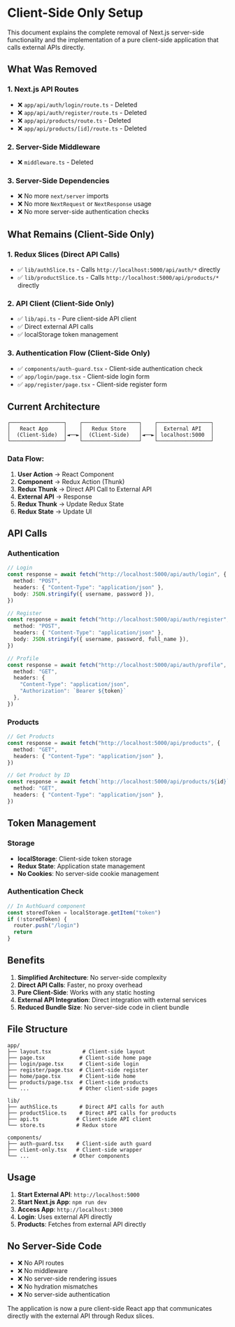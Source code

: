 # Client-Side Only Setup

This document explains the complete removal of Next.js server-side functionality and the implementation of a pure client-side application that calls external APIs directly.

## What Was Removed

### 1. Next.js API Routes
- ❌ `app/api/auth/login/route.ts` - Deleted
- ❌ `app/api/auth/register/route.ts` - Deleted  
- ❌ `app/api/products/route.ts` - Deleted
- ❌ `app/api/products/[id]/route.ts` - Deleted

### 2. Server-Side Middleware
- ❌ `middleware.ts` - Deleted

### 3. Server-Side Dependencies
- ❌ No more `next/server` imports
- ❌ No more `NextRequest` or `NextResponse` usage
- ❌ No more server-side authentication checks

## What Remains (Client-Side Only)

### 1. Redux Slices (Direct API Calls)
- ✅ `lib/authSlice.ts` - Calls `http://localhost:5000/api/auth/*` directly
- ✅ `lib/productSlice.ts` - Calls `http://localhost:5000/api/products/*` directly

### 2. API Client (Client-Side Only)
- ✅ `lib/api.ts` - Pure client-side API client
- ✅ Direct external API calls
- ✅ localStorage token management

### 3. Authentication Flow (Client-Side Only)
- ✅ `components/auth-guard.tsx` - Client-side authentication check
- ✅ `app/login/page.tsx` - Client-side login form
- ✅ `app/register/page.tsx` - Client-side register form

## Current Architecture

```
┌─────────────────┐    ┌──────────────────┐    ┌─────────────────┐
│   React App     │    │   Redux Store    │    │  External API   │
│  (Client-Side)  │◄──►│  (Client-Side)   │◄──►│ localhost:5000  │
└─────────────────┘    └──────────────────┘    └─────────────────┘
```

### Data Flow:
1. **User Action** → React Component
2. **Component** → Redux Action (Thunk)
3. **Redux Thunk** → Direct API Call to External API
4. **External API** → Response
5. **Redux Thunk** → Update Redux State
6. **Redux State** → Update UI

## API Calls

### Authentication
```typescript
// Login
const response = await fetch("http://localhost:5000/api/auth/login", {
  method: "POST",
  headers: { "Content-Type": "application/json" },
  body: JSON.stringify({ username, password }),
})

// Register  
const response = await fetch("http://localhost:5000/api/auth/register", {
  method: "POST",
  headers: { "Content-Type": "application/json" },
  body: JSON.stringify({ username, password, full_name }),
})

// Profile
const response = await fetch("http://localhost:5000/api/auth/profile", {
  method: "GET",
  headers: { 
    "Content-Type": "application/json",
    "Authorization": `Bearer ${token}`
  },
})
```

### Products
```typescript
// Get Products
const response = await fetch("http://localhost:5000/api/products", {
  method: "GET",
  headers: { "Content-Type": "application/json" },
})

// Get Product by ID
const response = await fetch(`http://localhost:5000/api/products/${id}`, {
  method: "GET",
  headers: { "Content-Type": "application/json" },
})
```

## Token Management

### Storage
- **localStorage**: Client-side token storage
- **Redux State**: Application state management
- **No Cookies**: No server-side cookie management

### Authentication Check
```typescript
// In AuthGuard component
const storedToken = localStorage.getItem("token")
if (!storedToken) {
  router.push("/login")
  return
}
```

## Benefits

1. **Simplified Architecture**: No server-side complexity
2. **Direct API Calls**: Faster, no proxy overhead
3. **Pure Client-Side**: Works with any static hosting
4. **External API Integration**: Direct integration with external services
5. **Reduced Bundle Size**: No server-side code in client bundle

## File Structure

```
app/
├── layout.tsx          # Client-side layout
├── page.tsx           # Client-side home page
├── login/page.tsx     # Client-side login
├── register/page.tsx  # Client-side register
├── home/page.tsx      # Client-side home
├── products/page.tsx  # Client-side products
└── ...                # Other client-side pages

lib/
├── authSlice.ts       # Direct API calls for auth
├── productSlice.ts    # Direct API calls for products
├── api.ts            # Client-side API client
└── store.ts          # Redux store

components/
├── auth-guard.tsx    # Client-side auth guard
├── client-only.tsx   # Client-side wrapper
└── ...              # Other components
```

## Usage

1. **Start External API**: `http://localhost:5000`
2. **Start Next.js App**: `npm run dev`
3. **Access App**: `http://localhost:3000`
4. **Login**: Uses external API directly
5. **Products**: Fetches from external API directly

## No Server-Side Code

- ❌ No API routes
- ❌ No middleware
- ❌ No server-side rendering issues
- ❌ No hydration mismatches
- ❌ No server-side authentication

The application is now a pure client-side React app that communicates directly with the external API through Redux slices.
